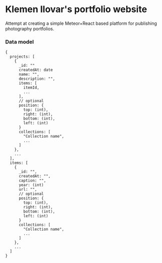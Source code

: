 # Klemen Ilovar's portfolio website
Attempt at creating a simple Meteor+React based platform for publishing photography portfolios.

### Data model
```
{
  projects: [
    {
      _id: ""
      createdAt: date
      name: "",
      description: "",
      items: [
        itemId,
        ...
      ],
      // optional
      position: {
        top: (int),
        right: (int),
        bottom: (int),
        left: (int)
      }
      collections: [
        "Collection name",
        ...
      ]
    },
    ...
  ],
  items: [
    {
      _id: "",
      createdAt: "",
      caption: "",
      year: (int)
      url: "",
      // optional
      position: {
        top: (int),
        right: (int),
        bottom: (int),
        left: (int)
      }
      collections: [
        "Collection name",
        ...
      ]
    },
    ...
  ]
}
```

